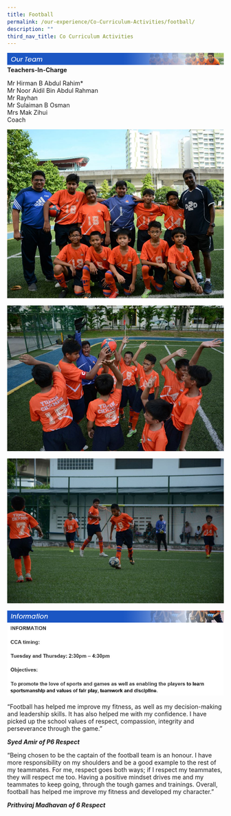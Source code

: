 ```yaml
---
title: Football
permalink: /our-experience/Co-Curriculum-Activities/football/
description: ""
third_nav_title: Co Curriculum Activities
---
```

![](/images/ourteam_softball.png)
**Teachers-In-Charge**  
  
Mr Hirman B Abdul Rahim\*  
Mr Noor Aidil Bin Abdul Rahman  
Mr Rayhan  
Mr Sulaiman B Osman  
Mrs Mak Zihui  
Coach

![](/images/Soccer2020a.jpeg)

![](/images/Soccer2020b.jpeg)

![](/images/Soccer2020c.jpeg)

![](/images/information_softball.png)
![](/images/Soccer%202020%20info.jpeg)

“Football has helped me improve my fitness, as well as my decision-making and leadership skills. It has also helped me with my confidence. I have picked up the school values of respect, compassion, integrity and perseverance through the game.”

**_Syed Amir of P6 Respect_**

  

  

“Being chosen to be the captain of the football team is an honour. I have more responsibility on my shoulders and be a good example to the rest of my teammates. For me, respect goes both ways; if I respect my teammates, they will respect me too. Having a positive mindset drives me and my teammates to keep going, through the tough games and trainings. Overall, football has helped me improve my fitness and developed my character.”

  
**_Prithviraj Madhavan of 6 Respect_**